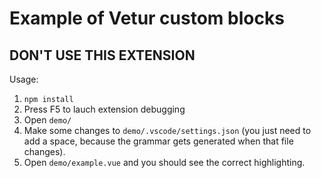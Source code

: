 # Example of Vetur custom blocks

## DON'T USE THIS EXTENSION

Usage:

1. `npm install`
2. Press F5 to lauch extension debugging
3. Open `demo/`
4. Make some changes to `demo/.vscode/settings.json` (you just need to add a space, because the grammar gets generated when that file changes).
5. Open `demo/example.vue` and you should see the correct highlighting.
